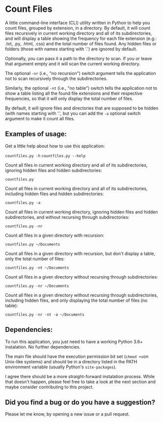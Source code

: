 # Count Files
A little command-line interface (CLI) utility written in Python to help you
count files, grouped by extension, in a directory. By default, it will count
files recursively in current working directory and all of its subdirectories,
and will display a table showing the frequency for each file extension (e.g.:
.txt, .py, .html, .css) and the total number of files found. Any hidden files
or folders (those with names starting with '.') are ignored by default.

Optionally, you can pass it a path to the directory to scan. If you or leave
that argument empty and it will scan the current working directory.

The optional `-nr` (i.e., "no recursion") switch argument tells the
application not to scan recursively through the subdirectories.

Similarly, the optional `-nt` (i.e., "no table") switch tells the application
not to show a table listing all the found file extensions and their respective
frequencies, so that it will only display the total number of files.

By default, it will ignore files and directories that are supposed to be
hidden (with names starting with '.', but you can add the `-a` optional
switch argument to make it count all files.


## Examples of usage:

Get a little help about how to use this application:

`countfiles.py -h`
`countfiles.py --help`


Count all files in current working directory and all of its subdirectories, ignoring hidden files and hidden subdirectories:

`countfiles.py`

Count all files in current working directory and all of its subdirectories, including hidden files and hidden subdirectories:

`countfiles.py -a`


Count all files in current working directory, ignoring hidden files and hidden subdirectories, and without recursing through subdirectories:

`countfiles.py -nr`


Count all files in a given directory with recursion:

`countfiles.py ~/Documents`


Count all files in a given directory with recursion, but don't display a table, only the total number of files:

`countfiles.py -nt ~/Documents`


Count all files in a given directory without recursing through subdirectories:

`countfiles.py -nr ~/Documents`

Count all files in a given directory without recursing through subdirectories, including hidden files, and only displaying the total number of files (no table):

`countfiles.py -nr -nt -a ~/Documents`


## Dependencies:

To run this application, you just need to have a working Python 3.6+ instalation. No further dependencies.

The main file should have the execution permission bit set (`chmod +x`on Unix-like systems) and should be in a directory listed in the PATH environment variable (usually Python's `site-packages`).

I agree there should be a more straight-forward instalation process. While that doesn't happen, please feel free to take a look at the next section and maybe consider contributing to this project.

## Did you find a bug or do you have a suggestion?

Please let me know, by opening a new issue or a pull request.